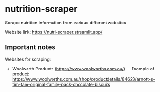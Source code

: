 # nutrition-scraper
Scrape nutrition information from various different websites

Website link: https://nutri-scraper.streamlit.app/

## Important notes

Websites for scraping:
- Woolworth Products (https://www.woolworths.com.au/)
-- Example of product: https://www.woolworths.com.au/shop/productdetails/84628/arnott-s-tim-tam-original-family-pack-chocolate-biscuits


